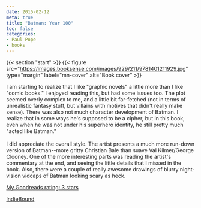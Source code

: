 ```yaml
---
date: 2015-02-12
meta: true
title: "Batman: Year 100"
toc: false
categories:
- Paul Pope
- books
---
```


{{< section "start" >}}
{{< figure src="https://images.booksense.com/images/929/211/9781401211929.jpg" type="margin" label="mn-cover" alt="Book cover" >}}

I am starting to realize that I like "graphic novels" a little more than I like "comic books." I enjoyed reading this, but had some issues too. The plot seemed overly complex to me, and a little bit far-fetched (not in terms of unrealistic fantasy stuff, but villains with motives that didn't really make sense). There was also not much character development of Batman. I realize that in some ways he's supposed to be a cipher, but in this book, even when he was not under his superhero identity, he still pretty much "acted like Batman." <br /><br />I did appreciate the overall style. The artist presents a much more run-down version of Batman--more gritty Christian Bale than suave Val Kilmer/George Clooney. One of the more interesting parts was reading the artist's commentary at the end, and seeing the little details that I missed in the book. Also, there were a couple of really awesome drawings of blurry night-vision vidcaps of Batman looking scary as heck.

[My Goodreads rating: 3 stars](https://www.goodreads.com/review/show/1196190763)  

[IndieBound](https://www.indiebound.org/book/9781401211929)
